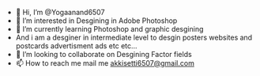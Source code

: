 - 👋 Hi, I’m @Yogaanand6507
- 👀 I’m interested in Desgining in Adobe Photoshop
- 🌱 I’m currently learning Photoshop and graphic desgining
-    And i am a desginer in intermediate level to desgin posters websites and postcards advertisment ads etc etc...
- 💞️ I’m looking to collaborate on Desgining Factor fields
- 📫 How to reach me mail me akkisetti6507@gmail.com

<!---
Yogaanand6507/Yogaanand6507 is a ✨ special ✨ repository because its `README.md` (this file) appears on your GitHub profile.
You can click the Preview link to take a look at your changes.
--->
